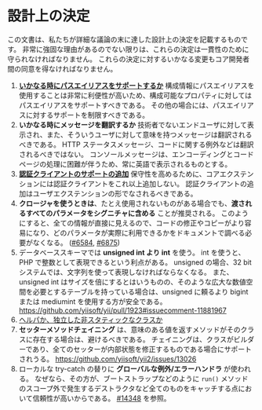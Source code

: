設計上の決定
============

この文書は、私たちが詳細な議論の末に達した設計上の決定を記載するものです。
非常に強固な理由があるのでない限りは、これらの決定は一貫性のために守られなければなりません。
これらの決定に対するいかなる変更もコア開発者間の同意を得なければなりません。

1. **[いかなる時にパスエイリアスをサポートするか](https://github.com/yiisoft/yii2/pull/3079#issuecomment-40312268)**
   構成情報にパスエイリアスを使用することは非常に利便性が高いため、構成可能なプロパティに対してはパスエイリアスをサポートすべきである。
   その他の場合には、パスエイリアスに対するサポートを制限すべきである。
2. **いかなる時にメッセージを翻訳するか**
   技術者でないエンドユーザに対して表示され、また、そういうユーザに対して意味を持つメッセージは翻訳されるべきである。
   HTTP ステータスメッセージ、コードに関する例外などは翻訳されるべきではない。
   コンソールメッセージは、エンコーディングとコードページの処理に困難が伴うため、常に英語で表示されるものとする。
3. **[認証クライアントのサポートの追加](https://github.com/yiisoft/yii2/issues/1652)**
   保守性を高めるために、コアエクステンションには認証クライアントをこれ以上追加しない。
   認証クライアントの追加はユーザエクステンションの形でなされるべきである。
4. **クロージャを使うときは**、たとえ使用されないものがある場合でも、**渡されるすべてのパラメータをシグニチャに含める** ことが推奨される。
   このようにすると、全ての情報が直接に見えるので、コードの修正やコピーがより容易になり、どのパラメータが実際に利用できるかをドキュメントで調べる必要がなくなる。
   ([#6584](https://github.com/yiisoft/yii2/pull/6584), [#6875](https://github.com/yiisoft/yii2/issues/6875))
5. データベーススキーマでは **unsigned int より int** を使う。
   int を使うと、PHP で整数として表現できるという利点がある。
   unsigned の場合、32 bit システムでは、文字列を使って表現しなければならなくなる。
   また、unsigned int はサイズを倍にするとはいうものの、そのような広大な数値空間を必要とするテーブルを持っている場合は、unsigned に頼るより bigint または mediumint を使用する方が安全である。
   <https://github.com/yiisoft/yii/pull/1923#issuecomment-11881967>
6. [ヘルパか、独立した非スタティックなクラスか](https://github.com/yiisoft/yii2/pull/12661#issuecomment-251599463)
7. **セッターメソッドチェイニング** は、意味のある値を返すメソッドがそのクラスに存在する場合は、避けるべきである。
   チェイニングは、クラスがビルダーであり、全てのセッターが内部状態を修正するものである場合にサポートされうる。
   https://github.com/yiisoft/yii2/issues/13026
8. ローカルな try-catch の替りに **グローバルな例外/エラーハンドラ** が使われる。
   なぜなら、その方が、ブートストラップなどのように `run()` メソッドのスコープ外で発生するデストラクタなど全てのものをキャッチする点において信頼性が高いからである。
   [#14348](https://github.com/yiisoft/yii2/issues/14348) を参照。
